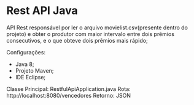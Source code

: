 # Rest API Java

API Rest responsável por ler o arquivo movielist.csv(presente dentro do projeto) e obter o produtor com maior intervalo entre dois prêmios consecutivos, e o que
obteve dois prêmios mais rápido;

Configurações:
- Java 8;
- Projeto Maven;
- IDE Eclipse;

Classe Principal: RestfulApiApplication.java
Rota: http://localhost:8080/vencedores
Retorno: JSON
